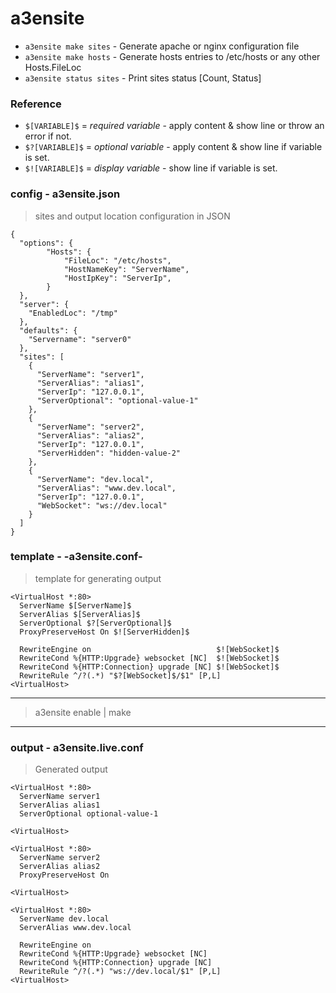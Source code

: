 # a3ensite

- `a3ensite make sites` - Generate apache or nginx configuration file
- `a3ensite make hosts` - Generate hosts entries to /etc/hosts or any other Hosts.FileLoc
- `a3ensite status sites` - Print sites status [Count, Status]

### Reference

- `$[VARIABLE]$` = _required variable_ - apply content & show line or throw an error if not.
- `$?[VARIABLE]$` = _optional variable_ - apply content & show line if variable is set.
- `$![VARIABLE]$` = _display variable_ - show line if variable is set.

### config - a3ensite.json

> sites and output location configuration in JSON

```
{
  "options": {
        "Hosts": {
            "FileLoc": "/etc/hosts",
            "HostNameKey": "ServerName",
            "HostIpKey": "ServerIp",
        }
  },
  "server": {
    "EnabledLoc": "/tmp"
  },
  "defaults": {
    "Servername": "server0"
  },
  "sites": [
    {
      "ServerName": "server1",
      "ServerAlias": "alias1",
      "ServerIp": "127.0.0.1",
      "ServerOptional": "optional-value-1"
    },
    {
      "ServerName": "server2",
      "ServerAlias": "alias2",
      "ServerIp": "127.0.0.1",
      "ServerHidden": "hidden-value-2"
    },
    {
      "ServerName": "dev.local",
      "ServerAlias": "www.dev.local",
      "ServerIp": "127.0.0.1",
      "WebSocket": "ws://dev.local"
    }
  ]
}
```

### template - -a3ensite.conf-

> template for generating output

```
<VirtualHost *:80>
  ServerName $[ServerName]$
  ServerAlias $[ServerAlias]$
  ServerOptional $?[ServerOptional]$
  ProxyPreserveHost On $![ServerHidden]$

  RewriteEngine on                            $![WebSocket]$
  RewriteCond %{HTTP:Upgrade} websocket [NC]  $![WebSocket]$
  RewriteCond %{HTTP:Connection} upgrade [NC] $![WebSocket]$
  RewriteRule ^/?(.*) "$?[WebSocket]$/$1" [P,L]
<VirtualHost>
```

---

> a3ensite enable | make

---

### output - a3ensite.live.conf

> Generated output

```
<VirtualHost *:80>
  ServerName server1
  ServerAlias alias1
  ServerOptional optional-value-1

<VirtualHost>

<VirtualHost *:80>
  ServerName server2
  ServerAlias alias2
  ProxyPreserveHost On

<VirtualHost>

<VirtualHost *:80>
  ServerName dev.local
  ServerAlias www.dev.local

  RewriteEngine on
  RewriteCond %{HTTP:Upgrade} websocket [NC]
  RewriteCond %{HTTP:Connection} upgrade [NC]
  RewriteRule ^/?(.*) "ws://dev.local/$1" [P,L]
<VirtualHost>
```

